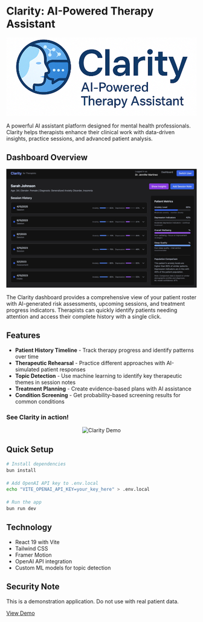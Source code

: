 # Clarity: AI-Powered Therapy Assistant

![Clarity Banner](clarity_logo.png)

A powerful AI assistant platform designed for mental health professionals. Clarity helps therapists enhance their clinical work with data-driven insights, practice sessions, and advanced patient analysis.

## Dashboard Overview

![Clarity Dashboard](clarity-dashboard.jpg)

The Clarity dashboard provides a comprehensive view of your patient roster with AI-generated risk assessments, upcoming sessions, and treatment progress indicators. Therapists can quickly identify patients needing attention and access their complete history with a single click.

## Features

- **Patient History Timeline** - Track therapy progress and identify patterns over time
- **Therapeutic Rehearsal** - Practice different approaches with AI-simulated patient responses
- **Topic Detection** - Use machine learning to identify key therapeutic themes in session notes
- **Treatment Planning** - Create evidence-based plans with AI assistance
- **Condition Screening** - Get probability-based screening results for common conditions

### See Clarity in action!

<p align="center">
  <img src="clarity.gif" alt="Clarity Demo" width="600px">
</p>

## Quick Setup

```bash
# Install dependencies
bun install

# Add OpenAI API key to .env.local
echo "VITE_OPENAI_API_KEY=your_key_here" > .env.local

# Run the app
bun run dev
```

## Technology

- React 19 with Vite
- Tailwind CSS
- Framer Motion
- OpenAI API integration
- Custom ML models for topic detection

## Security Note

This is a demonstration application. Do not use with real patient data.

[View Demo](https://pt8xs8-5173.csb.app/)
